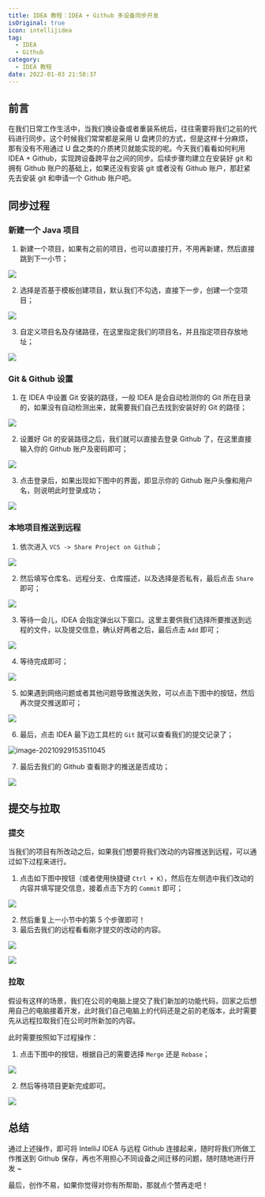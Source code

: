 ```yaml
---
title: IDEA 教程：IDEA + Github 多设备同步开发
isOriginal: true
icon: intellijidea
tag:
  - IDEA
  - Github
category:
  - IDEA 教程
date: 2022-01-03 21:58:37
---
```







## 前言

在我们日常工作生活中，当我们换设备或者重装系统后，往往需要将我们之前的代码进行同步。这个时候我们常常都是采用 U 盘拷贝的方式，但是这样十分麻烦，那有没有不用通过 U 盘之类的介质拷贝就能实现的呢。今天我们看看如何利用 IDEA + Github，实现跨设备跨平台之间的同步。后续步骤均建立在安装好 git 和拥有 Github 账户的基础上，如果还没有安装 git 或者没有 Github 账户，那赶紧先去安装 git 和申请一个 Github 账户吧。

## 同步过程

### 新建一个 Java 项目

1.   新建一个项目，如果有之前的项目，也可以直接打开，不用再新建，然后直接跳到下一小节；

![](https://imgconvert.csdnimg.cn/aHR0cHM6Ly91cGxvYWQtaW1hZ2VzLmppYW5zaHUuaW8vdXBsb2FkX2ltYWdlcy85NzQ3MzUwLTYxMDYwNTQzZGYwNjNkMjkucG5n?x-oss-process=image/format,png)

2.   选择是否基于模板创建项目，默认我们不勾选，直接下一步，创建一个空项目；

![](https://imgconvert.csdnimg.cn/aHR0cHM6Ly91cGxvYWQtaW1hZ2VzLmppYW5zaHUuaW8vdXBsb2FkX2ltYWdlcy85NzQ3MzUwLTg1ZTg2NWRmYjIzZTI3NDQucG5n?x-oss-process=image/format,png)

3.   自定义项目名及存储路径，在这里指定我们的项目名，并且指定项目存放地址；

![](https://imgconvert.csdnimg.cn/aHR0cHM6Ly91cGxvYWQtaW1hZ2VzLmppYW5zaHUuaW8vdXBsb2FkX2ltYWdlcy85NzQ3MzUwLWNkNDY3NmZmZjhkNzI0NGUucG5n?x-oss-process=image/format,png)

### Git & Github 设置

1.   在 IDEA 中设置 Git 安装的路径，一般 IDEA 是会自动检测你的 Git 所在目录的，如果没有自动检测出来，就需要我们自己去找到安装好的 Git 的路径；

![](https://img-blog.csdnimg.cn/img_convert/7b113b43b648baa6b42cb2c96ecc812f.png)

2.   设置好 Git 的安装路径之后，我们就可以直接去登录 Github 了，在这里直接输入你的 Github 账户及密码即可；

![](https://imgconvert.csdnimg.cn/aHR0cHM6Ly91cGxvYWQtaW1hZ2VzLmppYW5zaHUuaW8vdXBsb2FkX2ltYWdlcy85NzQ3MzUwLTY4MGUyNmFjNGZlMGFiZGIucG5n?x-oss-process=image/format,png)

3.   点击登录后，如果出现如下图中的界面，即显示你的 Github 账户头像和用户名，则说明此时登录成功；

![](https://img-blog.csdnimg.cn/img_convert/ca55bb228beae77e6830b467b1daa8c1.png)

### 本地项目推送到远程

1.   依次进入 `VCS -> Share Project on Github`；

![](https://img-blog.csdnimg.cn/img_convert/6856782b2cee244d841b505594ee8b9e.png)

2.   然后填写仓库名、远程分支、仓库描述，以及选择是否私有，最后点击 `Share` 即可；

![](https://img-blog.csdnimg.cn/img_convert/9ef217c8e86d9e7dfd9f4509ac694df0.png)

3.   等待一会儿，IDEA 会指定弹出以下窗口。这里主要供我们选择所要推送到远程的文件，以及提交信息，确认好两者之后，最后点击 `Add` 即可；

![](https://img-blog.csdnimg.cn/img_convert/e30c5a021e65bf5150517373b40bfb60.png)

4.   等待完成即可；

![](https://img-blog.csdnimg.cn/img_convert/4dbe85ee1014d858a45102a4e074ee75.png)

5.   如果遇到网络问题或者其他问题导致推送失败，可以点击下图中的按钮，然后再次提交推送即可；

![](https://img-blog.csdnimg.cn/img_convert/b59204cc24a675aa9a7df00c86c656a7.png)

6.   最后，点击 IDEA 最下边工具栏的 `Git` 就可以查看我们的提交记录了；

![image-20210929153511045](https://img-blog.csdnimg.cn/img_convert/53ed96db0490945a616b998d928b305d.png)

7.   最后去我们的 Github 查看刚才的推送是否成功；

![](https://img-blog.csdnimg.cn/img_convert/4e6727b105f6180fda0ffcce02fc031a.png)

## 提交与拉取

### 提交

当我们的项目有所改动之后，如果我们想要将我们改动的内容推送到远程，可以通过如下过程来进行。

1.   点击如下图中按钮（或者使用快捷键 `Ctrl + K`），然后在左侧选中我们改动的内容并填写提交信息，接着点击下方的 `Commit` 即可；

![](https://img-blog.csdnimg.cn/img_convert/3032525852ea36bf1d808f21b9d577f0.png)

2.   然后重复上一小节中的第 5 个步骤即可！
3.   最后去我们的远程看看刚才提交的改动的内容。

![](https://img-blog.csdnimg.cn/img_convert/917f87332370eb084b08a781c90ebb24.png)

![](https://img-blog.csdnimg.cn/img_convert/8cd7161e0a8d075f28ed255cc74fcd0b.png)

### 拉取

假设有这样的场景，我们在公司的电脑上提交了我们新加的功能代码，回家之后想用自己的电脑接着开发，此时我们自己电脑上的代码还是之前的老版本，此时需要先从远程拉取我们在公司时所新加的内容。

此时需要按照如下过程操作：

1.   点击下图中的按钮，根据自己的需要选择 `Merge` 还是 `Rebase`；

![](https://img-blog.csdnimg.cn/img_convert/ad97d309fd49fdbef0041e4e66031916.png)

2.   然后等待项目更新完成即可。

![](https://img-blog.csdnimg.cn/img_convert/27030994e3b70f54bbaade671e070d1f.png)

## 总结

通过上述操作，即可将 IntelliJ IDEA 与远程 Github 连接起来，随时将我们所做工作推送到 Github 保存，再也不用担心不同设备之间迁移的问题，随时随地进行开发 ~

最后，创作不易，如果你觉得对你有所帮助，那就点个赞再走吧！


